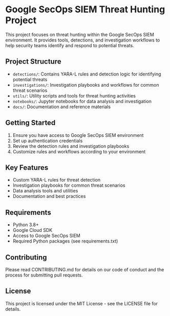 # Google SecOps SIEM Threat Hunting Project

This project focuses on threat hunting within the Google SecOps SIEM environment. It provides tools, detections, and investigation workflows to help security teams identify and respond to potential threats.

## Project Structure

- `detections/`: Contains YARA-L rules and detection logic for identifying potential threats
- `investigations/`: Investigation playbooks and workflows for common threat scenarios
- `utils/`: Utility scripts and tools for threat hunting activities
- `notebooks/`: Jupyter notebooks for data analysis and investigation
- `docs/`: Documentation and reference materials

## Getting Started

1. Ensure you have access to Google SecOps SIEM environment
2. Set up authentication credentials
3. Review the detection rules and investigation playbooks
4. Customize rules and workflows according to your environment

## Key Features

- Custom YARA-L rules for threat detection
- Investigation playbooks for common threat scenarios
- Data analysis tools and utilities
- Documentation and best practices

## Requirements

- Python 3.8+
- Google Cloud SDK
- Access to Google SecOps SIEM
- Required Python packages (see requirements.txt)

## Contributing

Please read CONTRIBUTING.md for details on our code of conduct and the process for submitting pull requests.

## License

This project is licensed under the MIT License - see the LICENSE file for details. 